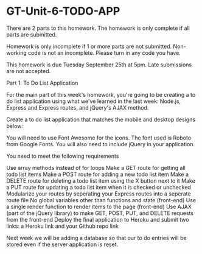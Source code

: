 # GT-Unit-6-TODO-APP

There are 2 parts to this homework. The homework is only complete if all parts are submitted.

Homework is only incomplete if 1 or more parts are not submitted. Non-working code is not an incomplete. Please turn in any code you have. 

This homework is due Tuesday September 25th at 5pm. Late submissions are not accepted.


Part 1: To Do List Application

For the main part of this week's homework, you're going to be creating a to do list application using what we've learned in the last week: Node.js, Express and Express routes, and jQuery's AJAX method.

Create a to do list application that matches the mobile and desktop designs below:





You will need to use Font Awesome for the icons. The font used is Roboto from Google Fonts. You will also need to include jQuery in your application.


You need to meet the following requirements


Use array methods instead of for loops
Make a GET route for getting all todo list items
Make a POST route for adding a new todo list item
Make a DELETE route for deleting a todo list item using the X button next to it
Make a PUT route for updating a todo list item when it is checked or unchecked
Modularize your routes by seperating your Express routes into a seperate route file
No global variables other than functions and state (front-end)
Use a single render function to render items to the page (front-end)
Use AJAX (part of the jQuery library) to make GET, POST, PUT, and DELETE requests from the front-end
Deploy the final application to Heroku and submit two links: a Heroku link and your Github repo link


Next week we will be adding a database so that our to do entries will be stored even if the server application is reset.

